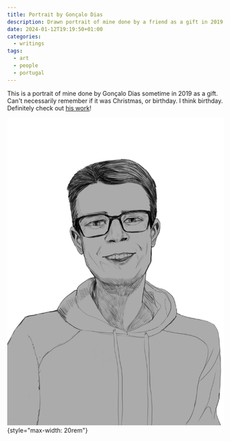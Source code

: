 ```yaml
---
title: Portrait by Gonçalo Dias
description: Drawn portrait of mine done by a friend as a gift in 2019.
date: 2024-01-12T19:19:50+01:00
categories:
  - writings
tags:
  - art
  - people
  - portugal
---
```


This is a portrait of mine done by Gonçalo Dias sometime in 2019 as a gift. Can't necessarily remember if it was Christmas, or birthday. I think birthday. Definitely check out [his work](https://gonzzi.art/)!

![](portrait.jpg)
{style="max-width: 20rem"}
